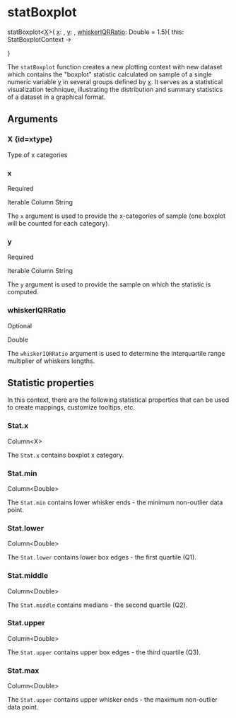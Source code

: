 # statBoxplot

<tldr>
<p><format style="bold" color="GoldenRod">
statBoxplot&lt;<a href="#xtype"><format color="Blue">X</format></a>></format>(
<a href="#x"><format style="bold" color="CadetBlue">x</format></a>:
<include from="arguments.topic" element-id="signature-of-sample-x"></include>,
<a href="#y"><format style="bold" color="CadetBlue">y</format></a>:
<include from="arguments.topic" element-id="signature-of-sample"></include>,
<a href="#whiskeriqrratio"><format style="bold" color="DarkGray">whiskerIQRRatio</format></a>: 
Double = 1.5)<format style="italic">{ this: StatBoxplotContext -></format></p>

<format style="italic">}</format>
</tldr>

The `statBoxplot` function creates a new plotting context with new dataset
which contains the "boxplot" statistic calculated on sample of a single numeric variable [y](#y) 
in several groups defined by [x](#x). It serves as a statistical visualization technique, 
illustrating the distribution and summary statistics of a dataset in a graphical format.

## Arguments

### X {id=xtype}

<p>Type of x categories</p>

### x

<p><format style="superscript" color="Red">Required</format> </p>
<p> 
<format style="superscript" color="#E8488B">Iterable</format> 
<format style="superscript" color="#E8488B">Column</format> 
<format style="superscript" color="#E8488B">String</format> 
</p>
<p> The <code>x</code> argument is used to provide the
x-categories of sample (one boxplot will be counted for each category). 
</p>

### y

<p><format style="superscript" color="Red">Required</format> </p>
<p> 
<format style="superscript" color="#E8488B">Iterable</format> 
<format style="superscript" color="#E8488B">Column</format> 
<format style="superscript" color="#E8488B">String</format> 
</p>
<p> The <code>y</code> argument is used to provide the sample on which the statistic is computed. 
</p>

### whiskerIQRRatio

<p> <format style="superscript" color="LightSlateGray">Optional</format> </p>
<p> <format style="superscript" color="#E8488B">Double</format></p>
<p> The <code>whiskerIQRRatio</code> argument is used to determine the
interquartile range multiplier of whiskers lengths.</p>

## Statistic properties

In this context, there are the following statistical properties that can be used
to create mappings, customize tooltips, etc.

### Stat.x

<p><format style="superscript" color="#E8488B">Column&lt;X></format></p>
<p>The <code>Stat.x</code> contains boxplot x category. 
</p>

### Stat.min

<p><format style="superscript" color="#E8488B">Column&lt;Double></format></p>
<p>The <code>Stat.min</code> contains lower whisker ends - the minimum non-outlier data point. 
</p>

### Stat.lower

<p><format style="superscript" color="#E8488B">Column&lt;Double></format></p>
<p>The <code>Stat.lower</code> contains lower box edges - the first quartile (Q1).
</p>

### Stat.middle

<p><format style="superscript" color="#E8488B">Column&lt;Double></format></p>
<p>The <code>Stat.middle</code> contains medians - the second quartile (Q2).
</p>

### Stat.upper

<p><format style="superscript" color="#E8488B">Column&lt;Double></format></p>
<p>The <code>Stat.upper</code> contains upper box edges - the third quartile (Q3). 
</p>

### Stat.max

<p><format style="superscript" color="#E8488B">Column&lt;Double></format></p>
<p>The <code>Stat.upper</code> contains upper whisker ends - the maximum non-outlier data point. 
</p>
